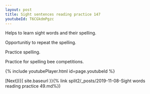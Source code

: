 ```yaml
---
layout: post
title: Sight sentences reading practice 147
youtubeId: T6CGkdmPgzc
---
```

 
 
Helps to learn sight words and their spelling.

Opportunitiy to repeat the spelling. 

Practice spelling. 
 
Practice for spelling bee competitions. 
 
{% include youtubePlayer.html id=page.youtubeId %}
 
 

[Next]({{ site.baseurl }}{% link  split2/_posts/2019-11-08-Sight words reading practice 49.md%})
 
